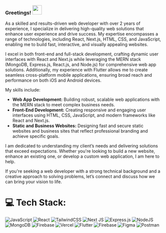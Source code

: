 ### Greetings! <img src="https://media.giphy.com/media/hvRJCLFzcasrR4ia7z/giphy.gif" width="30px" height="30px">

As a skilled and results-driven web developer with over 2 years of experience, I specialize in delivering high-quality web solutions that enhance user experience and drive success. My expertise encompasses a range of technologies, including React, Next.js, HTML, CSS, and JavaScript, enabling me to build fast, interactive, and visually appealing websites.

I excel in both front-end and full-stack development, crafting dynamic user interfaces with React and Next.js while leveraging the MERN stack (MongoDB, Express.js, React.js, and Node.js) for comprehensive web app solutions. Additionally, my experience with Flutter allows me to create seamless cross-platform mobile applications, ensuring broad reach and performance on both iOS and Android devices.

My skills include:
- <b>Web App Development:</b> Building robust, scalable web applications with the MERN stack to meet complex business needs.
- <b>Front-End Development:</b> Creating responsive and engaging user interfaces using HTML, CSS, JavaScript, and modern frameworks like React and Next.js.
- <b>Static and Business Websites:</b> Designing fast and secure static websites and business sites that reflect professional branding and achieve specific goals.

I am dedicated to understanding my client’s needs and delivering solutions that exceed expectations. Whether you're looking to build a new website, enhance an existing one, or develop a custom web application, I am here to help.

If you're seeking a web developer with a strong technical background and a creative approach to solving problems, let’s connect and discuss how we can bring your vision to life.

# 💻 Tech Stack:
![JavaScript](https://img.shields.io/badge/javascript-%23323330.svg?style=for-the-badge&logo=javascript&logoColor=%23F7DF1E) ![React](https://img.shields.io/badge/react-%2320232a.svg?style=for-the-badge&logo=react&logoColor=%2361DAFB) ![TailwindCSS](https://img.shields.io/badge/tailwindcss-%2338B2AC.svg?style=for-the-badge&logo=tailwind-css&logoColor=white) ![Next JS](https://img.shields.io/badge/Next-black?style=for-the-badge&logo=next.js&logoColor=white) ![Express.js](https://img.shields.io/badge/express.js-%23404d59.svg?style=for-the-badge&logo=express&logoColor=%2361DAFB) ![NodeJS](https://img.shields.io/badge/node.js-6DA55F?style=for-the-badge&logo=node.js&logoColor=white) ![MongoDB](https://img.shields.io/badge/MongoDB-%234ea94b.svg?style=for-the-badge&logo=mongodb&logoColor=white) ![Firebase](https://img.shields.io/badge/firebase-%23039BE5.svg?style=for-the-badge&logo=firebase) ![Vercel](https://img.shields.io/badge/vercel-%23000000.svg?style=for-the-badge&logo=vercel&logoColor=white) ![Flutter](https://img.shields.io/badge/Flutter-%2302569B.svg?style=for-the-badge&logo=Flutter&logoColor=white) ![Firebase](https://img.shields.io/badge/Firebase-039BE5?style=for-the-badge&logo=Firebase&logoColor=white) ![Figma](https://img.shields.io/badge/figma-%23F24E1E.svg?style=for-the-badge&logo=figma&logoColor=white) ![Postman](https://img.shields.io/badge/Postman-FF6C37?style=for-the-badge&logo=postman&logoColor=white)
